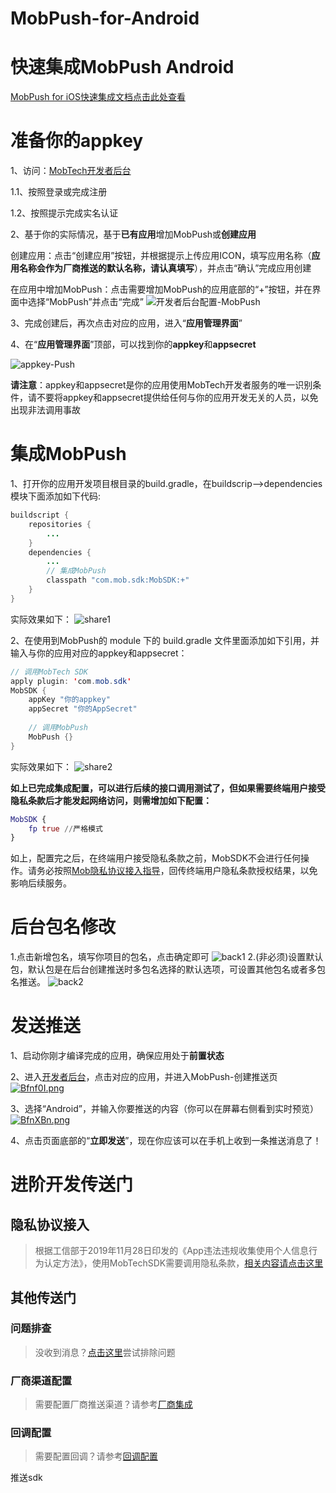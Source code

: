 # MobPush-for-Android
# 快速集成MobPush Android

[MobPush for iOS快速集成文档点击此处查看](https://www.mob.com/wiki/detailed/?wiki=iOSfastjoijoij2222&id=136)

# 准备你的appkey

1、访问：[MobTech开发者后台](https://new.dashboard.mob.com/#/)

1.1、按照登录或完成注册

1.2、按照提示完成实名认证

2、基于你的实际情况，基于**已有应用**增加MobPush或**创建应用**

创建应用：点击“创建应用”按钮，并根据提示上传应用ICON，填写应用名称（**应用名称会作为厂商推送的默认名称，请认真填写**），并点击“确认”完成应用创建

在应用中增加MobPush：点击需要增加MobPush的应用底部的“+”按钮，并在界面中选择“MobPush”并点击“完成”
![开发者后台配置-MobPush](http://download.sdk.mob.com/2020/09/26/12/1601096284400204.40.jpg)

3、完成创建后，再次点击对应的应用，进入“**应用管理界面**”

4、在“**应用管理界面**”顶部，可以找到你的**appkey**和**appsecret**

![appkey-Push](http://download.sdk.mob.com/2020/09/26/12/160109631826913.49.png)

**请注意**：appkey和appsecret是你的应用使用MobTech开发者服务的唯一识别条件，请不要将appkey和appsecret提供给任何与你的应用开发无关的人员，以免出现非法调用事故


# 集成MobPush

1、打开你的应用开发项目根目录的build.gradle，在buildscrip–>dependencies 模块下面添加如下代码:

```java
buildscript {
    repositories {
		...
    }
    dependencies {
        ...
        // 集成MobPush
        classpath "com.mob.sdk:MobSDK:+"
    }
}
```

实际效果如下：
![share1](https://download.sdk.mob.com/2019/12/30/10/1577671445555/906_363_45.66.png)

2、在使用到MobPush的 module 下的 build.gradle 文件里面添加如下引用，并输入与你的应用对应的appkey和appsecret：

```java
// 调用MobTech SDK
apply plugin: 'com.mob.sdk'
MobSDK {
    appKey "你的appkey"
    appSecret "你的AppSecret"
    
    // 调用MobPush
	MobPush {}
}
```

实际效果如下：
![share2](https://download.sdk.mob.com/2019/12/30/10/1577671483785/935_537_60.95.png)

**如上已完成集成配置，可以进行后续的接口调用测试了，但如果需要终端用户接受隐私条款后才能发起网络访问，则需增加如下配置：**

```g
MobSDK {
    fp true //严格模式
}
```

如上，配置完之后，在终端用户接受隐私条款之前，MobSDK不会进行任何操作。请务必按照[Mob隐私协议接入指导](https://www.mob.com/wiki/detailed?wiki=MobYXXYMobpushAndroid&id=136)，回传终端用户隐私条款授权结果，以免影响后续服务。

# 后台包名修改

1.点击新增包名，填写你项目的包名，点击确定即可
![back1](http://download.sdk.mob.com/2020/11/17/11/160558461353124.06.png)
2.(非必须)设置默认包，默认包是在后台创建推送时多包名选择的默认选项，可设置其他包名或者多包名推送。
![back2](http://download.sdk.mob.com/2020/11/17/12/160558624529211.88.png)

# 发送推送

1、启动你刚才编译完成的应用，确保应用处于**前置状态**

2、进入[开发者后台](https://new.dashboard.mob.com/#/)，点击对应的应用，并进入MobPush-创建推送页
[![Bfnf0I.png](https://s1.ax1x.com/2020/11/06/Bfnf0I.png)](https://imgchr.com/i/Bfnf0I)

3、选择“Android”，并输入你要推送的内容（你可以在屏幕右侧看到实时预览）
[![BfnXBn.png](https://s1.ax1x.com/2020/11/06/BfnXBn.png)](https://imgchr.com/i/BfnXBn)

4、点击页面底部的“**立即发送**”，现在你应该可以在手机上收到一条推送消息了！

# 进阶开发传送门

## 隐私协议接入

> 根据工信部于2019年11月28日印发的《App违法违规收集使用个人信息行为认定方法》，使用MobTechSDK需要调用隐私条款，[相关内容请点击这里](http://www.mob.com/wiki/detailed?wiki=MobYXXYMobpushAndroid&id=136)

## 其他传送门

### 问题排查

> 没收到消息？[点击这里](http://mob.com)尝试排除问题

### 厂商渠道配置

> 需要配置厂商推送渠道？请参考[厂商集成](http://www.mob.com/wiki/detailed?wiki=other11&id=136)

### 回调配置

> 需要配置回调？请参考[回调配置](http://www.mob.com/wiki/detailed?wiki=Mobpushandroidnakdfaslapi111&id=136)


[1]: http://static.zybuluo.com/sd788034/7wpnc9bvj2cd43ik0x1q9z6v/%E5%BC%80%E5%8F%91%E8%80%85%E5%90%8E%E5%8F%B0%E9%85%8D%E7%BD%AE-MobPush.jpg
[2]: http://static.zybuluo.com/sd788034/gt3tewra56qetlww1bb7lovp/appkey-Push.png
[3]: http://static.zybuluo.com/sd788034/2p45zilqsm8gev9hdari22pe/MobPush-%E5%88%9B%E5%BB%BA%E6%8E%A8%E9%80%81.png
[4]: http://static.zybuluo.com/sd788034/3sip2jn5seba73ms083pcs6x/MobPush-%E5%88%9B%E5%BB%BA%E6%8E%A8%E9%80%81-%E8%BE%93%E5%85%A5%E6%96%87%E6%9C%AC.png

推送sdk